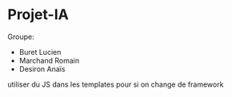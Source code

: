 # Projet-IA

Groupe:
- Buret Lucien
- Marchand Romain
- Desiron Anaïs

utiliser du JS dans les templates pour si on change de framework